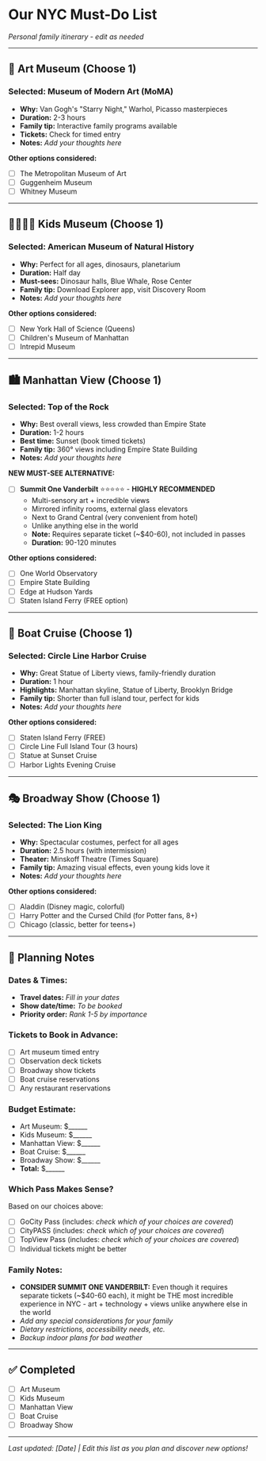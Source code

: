 # Our NYC Must-Do List

*Personal family itinerary - edit as needed*

---

## 🎨 **Art Museum** (Choose 1)

### **Selected:** Museum of Modern Art (MoMA)
- **Why:** Van Gogh's "Starry Night," Warhol, Picasso masterpieces
- **Duration:** 2-3 hours
- **Family tip:** Interactive family programs available
- **Tickets:** Check for timed entry
- **Notes:** _Add your thoughts here_

**Other options considered:**
- [ ] The Metropolitan Museum of Art
- [ ] Guggenheim Museum
- [ ] Whitney Museum

---

## 👨‍👩‍👧‍👦 **Kids Museum** (Choose 1)

### **Selected:** American Museum of Natural History
- **Why:** Perfect for all ages, dinosaurs, planetarium
- **Duration:** Half day
- **Must-sees:** Dinosaur halls, Blue Whale, Rose Center
- **Family tip:** Download Explorer app, visit Discovery Room
- **Notes:** _Add your thoughts here_

**Other options considered:**
- [ ] New York Hall of Science (Queens)
- [ ] Children's Museum of Manhattan
- [ ] Intrepid Museum

---

## 🏙️ **Manhattan View** (Choose 1)

### **Selected:** Top of the Rock
- **Why:** Best overall views, less crowded than Empire State
- **Duration:** 1-2 hours
- **Best time:** Sunset (book timed tickets)
- **Family tip:** 360° views including Empire State Building
- **Notes:** _Add your thoughts here_

**NEW MUST-SEE ALTERNATIVE:** 
- [ ] **Summit One Vanderbilt** ⭐⭐⭐⭐⭐ - **HIGHLY RECOMMENDED**
  - Multi-sensory art + incredible views
  - Mirrored infinity rooms, external glass elevators
  - Next to Grand Central (very convenient from hotel)
  - Unlike anything else in the world
  - **Note:** Requires separate ticket (~$40-60), not included in passes
  - **Duration:** 90-120 minutes

**Other options considered:**
- [ ] One World Observatory
- [ ] Empire State Building
- [ ] Edge at Hudson Yards
- [ ] Staten Island Ferry (FREE option)

---

## 🚢 **Boat Cruise** (Choose 1)

### **Selected:** Circle Line Harbor Cruise
- **Why:** Great Statue of Liberty views, family-friendly duration
- **Duration:** 1 hour
- **Highlights:** Manhattan skyline, Statue of Liberty, Brooklyn Bridge
- **Family tip:** Shorter than full island tour, perfect for kids
- **Notes:** _Add your thoughts here_

**Other options considered:**
- [ ] Staten Island Ferry (FREE)
- [ ] Circle Line Full Island Tour (3 hours)
- [ ] Statue at Sunset Cruise
- [ ] Harbor Lights Evening Cruise

---

## 🎭 **Broadway Show** (Choose 1)

### **Selected:** The Lion King
- **Why:** Spectacular costumes, perfect for all ages
- **Duration:** 2.5 hours (with intermission)
- **Theater:** Minskoff Theatre (Times Square)
- **Family tip:** Amazing visual effects, even young kids love it
- **Notes:** _Add your thoughts here_

**Other options considered:**
- [ ] Aladdin (Disney magic, colorful)
- [ ] Harry Potter and the Cursed Child (for Potter fans, 8+)
- [ ] Chicago (classic, better for teens+)

---

## 📝 **Planning Notes**

### **Dates & Times:**
- **Travel dates:** _Fill in your dates_
- **Show date/time:** _To be booked_
- **Priority order:** _Rank 1-5 by importance_

### **Tickets to Book in Advance:**
- [ ] Art museum timed entry
- [ ] Observation deck tickets
- [ ] Broadway show tickets
- [ ] Boat cruise reservations
- [ ] Any restaurant reservations

### **Budget Estimate:**
- Art Museum: $______
- Kids Museum: $______
- Manhattan View: $______
- Boat Cruise: $______
- Broadway Show: $______
- **Total:** $______

### **Which Pass Makes Sense?**
Based on our choices above:
- [ ] GoCity Pass (includes: _check which of your choices are covered_)
- [ ] CityPASS (includes: _check which of your choices are covered_)
- [ ] TopView Pass (includes: _check which of your choices are covered_)
- [ ] Individual tickets might be better

### **Family Notes:**
- **CONSIDER SUMMIT ONE VANDERBILT:** Even though it requires separate tickets (~$40-60 each), it might be THE most incredible experience in NYC - art + technology + views unlike anywhere else in the world
- _Add any special considerations for your family_
- _Dietary restrictions, accessibility needs, etc._
- _Backup indoor plans for bad weather_

---

## ✅ **Completed**
- [ ] Art Museum
- [ ] Kids Museum  
- [ ] Manhattan View
- [ ] Boat Cruise
- [ ] Broadway Show

---

*Last updated: [Date] | Edit this list as you plan and discover new options!*
